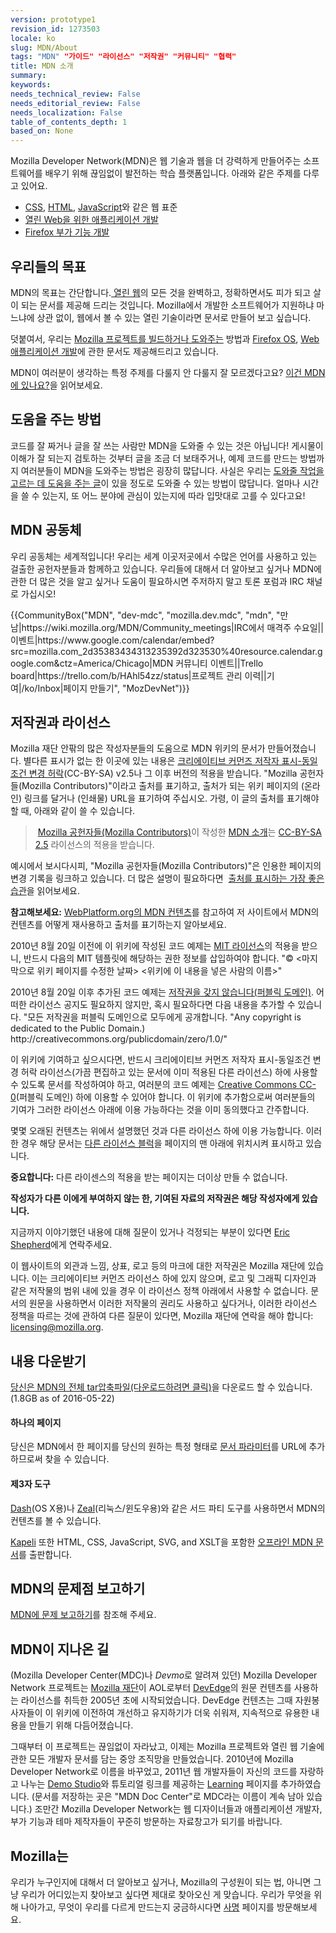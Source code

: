 ```yaml
---
version: prototype1
revision_id: 1273503
locale: ko
slug: MDN/About
tags: "MDN" "가이드" "라이선스" "저작권" "커뮤니티" "협력"
title: MDN 소개
summary: 
keywords: 
needs_technical_review: False
needs_editorial_review: False
needs_localization: False
table_of_contents_depth: 1
based_on: None
---
```

<p>Mozilla Developer Network(MDN)은 웹 기술과 웹을 더 강력하게 만들어주는 소프트웨어를 배우기 위해 끊임없이 발전하는 학습 플랫폼입니다. 아래와 같은 주제를 다루고 있어요.</p>

<ul>
 <li><a href="/en-US/docs/CSS" title="/en-US/docs/CSS">CSS</a>, <a href="/en-US/docs/HTML" title="/en-US/docs/HTML">HTML</a>, <a href="/en-US/docs/JavaScript" title="/en-US/docs/JavaScript">JavaScript</a>와 같은 웹 표준</li>
 <li><a href="/en-US/docs/Apps" title="/en-US/docs/Apps">열린 Web을 위한 애플리케이션 개발</a></li>
 <li><a href="/en-US/docs/Add-ons" title="/en-US/docs/Add-ons">Firefox 부가 기능 개발</a></li>
</ul>

<h2 id="우리들의_목표">우리들의 목표</h2>

<p>MDN의 목표는 간단합니다.<a href="/en-US/docs/Web"> 열린 웹</a>의 모든 것을 완벽하고, 정확하면서도 피가 되고 살이 되는 문서를 제공해 드리는 것입니다. Mozilla에서 개발한 소프트웨어가 지원하냐 마느냐에 상관 없이, 웹에서 볼 수 있는 열린 기술이라면 문서로 만들어 보고 싶습니다.</p>

<p>덧붙여서, 우리는 <a href="/en-US/docs/Mozilla">Mozilla 프로젝트를 빌드하거나 도와주는</a> 방법과 <a href="/en-US/Firefox_OS">Firefox OS</a>, <a href="/en-US/Apps">Web 애플리케이션 개발</a>에 관한 문서도 제공해드리고 있습니다.</p>

<p>MDN이 여러분이 생각하는 특정 주제를 다룰지 안 다룰지 잘 모르겠다고요? <a href="/en-US/docs/Project:MDN/Contributing/Does_this_belong">이건 MDN에 있나요?</a>을 읽어보세요.</p>

<h2 id="도움을_주는_방법">도움을 주는 방법</h2>

<p>코드를 잘 짜거나 글을 잘 쓰는 사람만 MDN을 도와줄 수 있는 것은 아닙니다! 게시물이 이해가 잘 되는지 검토하는 것부터 글을 조금 더 보태주거나, 예제 코드를 만드는 방법까지 여러분들이 MDN을 도와주는 방법은 굉장히 많답니다. 사실은 우리는 <a href="/en-US/docs/MDN/Quick_start">도와줄 작업을 고르는 데 도움을 주는 글</a>이 있을 정도로 도와줄 수 있는 방법이 많답니다. 얼마나 시간을 쓸 수 있는지, 또 어느 분야에 관심이 있는지에 따라 입맛대로 고를 수 있다고요!</p>

<h2 id="MDN_공동체">MDN 공동체</h2>

<p>우리 공동체는 세계적입니다! 우리는 세계 이곳저곳에서 수많은 언어를 사용하고 있는 걸출한 공헌자분들과 함께하고 있습니다. 우리들에 대해서 더 알아보고 싶거나 <span id="result_box" lang="ko"><span>MDN에 관한 더 많은 것을 알고 싶거나 도움이 필요하시면 주저하지 말고 토론 포럼과 IRC 채널로 가십시오!</span></span></p>

<p>{{CommunityBox("MDN", "dev-mdc", "mozilla.dev.mdc", "mdn", "만남|https://wiki.mozilla.org/MDN/Community_meetings|IRC에서 매격주 수요일||이벤트|https://www.google.com/calendar/embed?src=mozilla.com_2d35383434313235392d323530%40resource.calendar.google.com&amp;ctz=America/Chicago|MDN 커뮤니티 이벤트||Trello board|https://trello.com/b/HAhl54zz/status|프로젝트 관리 이력||기여|/ko/Inbox|페이지 만들기", "MozDevNet")}}</p>

<h2 id="저작권과_라이선스">저작권과 라이선스</h2>

<p>Mozilla 재단 안팎의 많은 작성자분들의 도움으로 MDN 위키의 문서가 만들어졌습니다. 별다른 표시가 없는 한 이곳에 있는 내용은 <a class="external text" href="http://creativecommons.org/licenses/by-sa/2.5/" rel="nofollow" title="http://creativecommons.org/licenses/by-sa/2.5/">크리에이티브 커먼즈 저작자 표시-동일조건 변경 허락</a>(CC-BY-SA) v2.5나 그 이후 버전의 적용을 받습니다. "Mozilla 공헌자들(Mozilla Contributors)"이라고 출처를 표기하고, 출처가 되는 위키 페이지의 (온라인) 링크를 달거나 (인쇄물) URL을 표기하여 주십시오. 가령, 이 글의 출처를 표기해야 할 때, 아래와 같이 쓸 수 있습니다.</p>

<blockquote>&nbsp;<a href="https://developer.mozilla.org/ko/docs/MDN/About$history">Mozilla 공헌자들(Mozilla Contributors)</a>이 작성한 <a href="https://developer.mozilla.org/en-US/docs/MDN/About">MDN 소개</a>는 <a href="http://creativecommons.org/licenses/by-sa/2.5/">CC-BY-SA 2.5</a> 라이선스의 적용을 받습니다.</blockquote>

<p>예시에서 보시다시피, "Mozilla 공헌자들(Mozilla Contributors)"은 인용한 페이지의 변경 기록을 링크하고 있습니다. 더 많은 설명이 필요하다면&nbsp; <a href="http://wiki.creativecommons.org/Marking/Users">출처를 표시하는 가장 좋은 습관</a>을 읽어보세요.</p>

<div class="note">
<p><strong>참고해보세요:</strong> <a href="/en-US/docs/MDN_content_on_WebPlatform.org" title="/en-US/docs/MDN_content_on_WebPlatform.org">WebPlatform.org의 MDN 컨텐츠</a>를 참고하여 저 사이트에서 MDN의 컨텐츠를 어떻게 재사용하고 출처를 표기하는지 알아보세요.</p>
</div>

<p>2010년 8월 20일 이전에 이 위키에 작성된 코드 예제는 <a class="external" href="http://www.opensource.org/licenses/mit-license.php" title="http://www.opensource.org/licenses/mit-license.php">MIT 라이선스</a>의 적용을 받으니, 반드시 다음의 MIT 템플릿에 해당하는 권한 정보를 삽입하여야 합니다. "© &lt;마지막으로 위키 페이지를 수정한 날짜&gt; &lt;위키에 이 내용을 넣은 사람의 이름&gt;"</p>

<p>2010년 8월 20일 이후 추가된 코드 예제는 <a class="external" href="http://creativecommons.org/publicdomain/zero/1.0/" title="http://wiki.creativecommons.org/Public_domain">저작권을 갖지 않습니다(퍼블릭 도메인)</a>. 어떠한 라이선스 공지도 필요하지 않지만, 혹시 필요하다면 다음 내용을 추가할 수 있습니다. "모든 저작권을 퍼블릭 도메인으로 모두에게 공개합니다. "Any copyright is dedicated to the Public Domain.) http://creativecommons.org/publicdomain/zero/1.0/"</p>

<p>이 위키에 기여하고 싶으시다면, 반드시 크리에이티브 커먼즈 저작자 표시-동일조건 변경 허락 라이선스(가끔 편집하고 있는 문서에 이미 적용된 다른 라이선스) 하에 사용할 수 있도록 문서를 작성하여야 하고, 여러분의 코드 예제는 <a href="http://creativecommons.org/publicdomain/zero/1.0/" title="http://creativecommons.org/publicdomain/zero/1.0/">Creative Commons CC-0</a>(퍼블릭 도메인) 하에 이용할 수 있어야 합니다. 이 위키에 추가함으로써 여러분들의 기여가 그러한 라이선스 아래에 이용 가능하다는 것을 이미 동의했다고 간주합니다.</p>

<p>몇몇 오래된 컨텐츠는 위에서 설명했던 것과 다른 라이선스 하에 이용 가능합니다. 이러한 경우 해당 문서는 <a class="internal" href="/Project:en/Examples/Alternate_License_Block" title="Project:En/Examples/Alternate License Block">다른 라이선스 블럭</a>을 페이지의 맨 아래에 위치시켜 표시하고 있습니다.</p>

<div class="warning">
<p><strong>중요합니다:</strong> 다른 라이센스의 적용을 받는 페이지는 더이상 만들 수 없습니다.</p>
</div>

<p><strong>작성자가 다른 이에게 부여하지 않는 한, 기여된 자료의 저작권은 해당 작성자에게 있습니다.</strong></p>

<p>지금까지 이야기했던 내용에 대해 질문이 있거나 걱정되는 부분이 있다면 <a class="external" href="mailto:eshepherd@mozilla.com" rel="nofollow" title="mailto:eshepherd@mozilla.com">Eric Shepherd</a>에게 연락주세요.</p>

<p>이 웹사이트의 외관과 느낌, 상표, 로고 등의 마크에 대한 저작권은 Mozilla 재단에 있습니다. 이는 크리에이티브 커먼즈 라이선스 하에 있지 않으며, 로고 및 그래픽 디자인과 같은 저작물의 범위 내에 있을 경우 이 라이선스 정책 아래에서 사용할 수 없습니다. 문서의 원문을 사용하면서 이러한 저작물의 권리도 사용하고 싶다거나, 이러한 라이선스 정책을 따르는 것에 관하여 다른 질문이 있다면, Mozilla 재단에 연락을 해야 합니다: <a class="external text" href="mailto:licensing@mozilla.org" rel="nofollow" title="mailto:licensing@mozilla.org">licensing@mozilla.org</a>.</p>

<h2 id="내용_다운받기">내용 다운받기</h2>

<p><a href="https://developer.mozilla.org/media/developer.mozilla.org.tar.gz">당신은 MDN의 전체 tar압축파일(다운로드하려면 클릭)</a>을 다운로드 할 수 있습니다. (1.8GB as of 2016-05-22)</p>

<h4 id="하나의_페이지">하나의 페이지</h4>

<p>당신은 MDN에서 한 페이지를 당신의 원하는 특정 형태로 <a href="https://developer.mozilla.org/en-US/docs/MDN/Kuma/API#Document_parameters">문서 파라미터</a>를 URL에 추가하므로써 찾을 수 있습니다.</p>

<h4 id="제3자_도구">제3자 도구</h4>

<p><a href="http://kapeli.com/dash">Dash</a>(OS X용)나 <a href="http://zealdocs.org/">Zeal</a>(리눅스/윈도우용)와 같은 서드 파티 도구를 사용하면서 MDN의 컨텐츠를 볼 수 있습니다.</p>

<p><a href="https://kapeli.com/">Kapeli</a> 또한 HTML, CSS, JavaScript, SVG, and XSLT을 포함한 <a href="https://kapeli.com/mdn_offline">오프라인 MDN 문서</a>를 출판합니다.</p>

<h2 id="MDN의_문제점_보고하기">MDN의 문제점 보고하기</h2>

<p><a href="https://developer.mozilla.org/ko/docs/MDN/Contribute/Howto/Report_a_problem">MDN에 문제 보고하기</a>를 참조해 주세요.</p>

<h2 id="MDN이_지나온_길">MDN이 지나온 길</h2>

<p>(Mozilla Developer Center(MDC)나 <em>Devmo</em>로 알려져 있던) Mozilla Developer Network 프로젝트는 <a class="external" href="https://www.mozilla.org/en-US/foundation/">Mozilla 재단</a>이 AOL로부터 <a href="/en-US/docs/Archive/Meta_docs/DevEdge" title="Project:en/DevEdge">DevEdge</a>의 원문 컨텐츠를 사용하는 라이선스를 취득한 2005년 초에 시작되었습니다. DevEdge 컨텐츠는 그때 자원봉사자들이 이 위키에 이전하여 개선하고 유지하기가 더욱 쉬워져, 지속적으로 유용한 내용을 만들기 위해 다듬어졌습니다.</p>

<p>그때부터 이 프로젝트는 끊임없이 자라났고, 이제는 Mozilla 프로젝트와 열린 웹 기술에 관한 모든 개발자 문서를 담는 중앙 조직망을 만들었습니다. 2010년에 Mozilla Developer Network로 이름을 바꾸었고, 2011년 웹 개발자들이 자신의 코드를 자랑하고 나누는 <a class="external" href="http://developer.mozilla.org/en-US/demos" title="https://developer.mozilla.org/en-US/demos/">Demo Studio</a>와 튜토리얼 링크를 제공하는 <a class="external" href="http://developer.mozilla.org/en-US/learn" title="https://developer.mozilla.org/en-US/learn">Learning</a> 페이지를 추가하였습니다. (문서를 저장하는 곳은 "MDN Doc Center"로 MDC라는 이름이 계속 남아 있습니다.) 조만간 Mozilla Developer Network는 웹 디자이너들과 애플리케이션 개발자, 부가 기능과 테마 제작자들이 꾸준히 방문하는 자료창고가 되기를 바랍니다.</p>

<h2 id="Mozilla는">Mozilla는</h2>

<p>우리가 누구인지에 대해서 더 알아보고 싶거나, Mozilla의 구성원이 되는 법, 아니면 그냥 우리가 어디있는지 찾아보고 싶다면 제대로 찾아오신 게 맞습니다. 우리가 무엇을 위해 나아가고, 무엇이 우리를 다르게 만드는지 궁금하시다면 <a href="https://www.mozilla.org/ko/mission/">사명</a> 페이지를 방문해보세요.</p>

